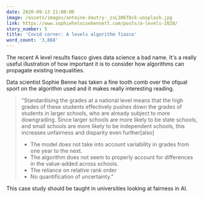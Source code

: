 ```yaml
---
date: 2020-09-13 21:00:00
image: /assets/images/antoine-dautry-_zsL306fDck-unsplash.jpg
link: https://www.sophieheloisebennett.com/posts/a-levels-2020/
story_number: 5
title: 'Covid corner: A levels algorithm fiasco'
word_count: '3,868'
---
```


The recent A level results fiasco gives data science a bad name. It's a really useful illustration of how important it is to consider how algorithms can propagate existing inequalities. 

Data scientist Sophie Benne has taken a fine tooth comb over the ofqual sport on the algorithm used and it makes really interesting reading.

> "Standardising the grades at a national level means that the high grades of these students effectively pushes down the grades of students in larger schools, who are already subject to more downgrading. Since larger schools are more likely to be state schools, and small schools are more likely to be independent schools, this increases unfairness and disparity even further[also]
>
> - The model does not take into account variability in grades from one year to the next.
> - The algorithm does not seem to properly account for differences in the value-added across schools.
> - The reliance on relative rank order
> - No quantification of uncertainty."

This case study should be taught in universities looking at fairness in AI.

